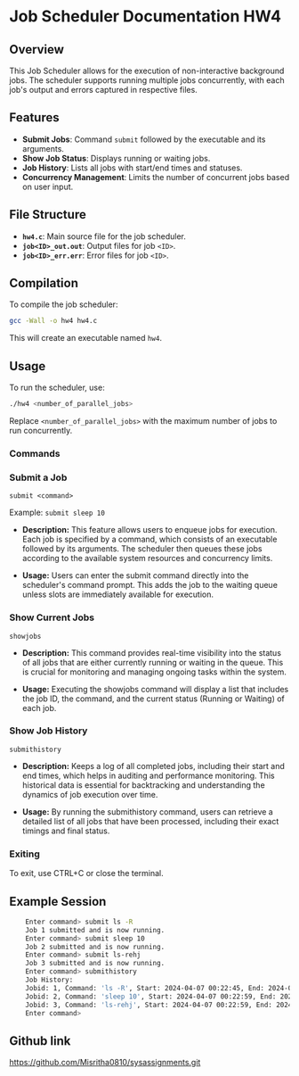 
# Job Scheduler Documentation HW4

## Overview

This Job Scheduler allows for the execution of non-interactive background jobs. The scheduler supports running multiple jobs concurrently, with each job's output and errors captured in respective files.

## Features

- **Submit Jobs**: Command `submit` followed by the executable and its arguments.
- **Show Job Status**: Displays running or waiting jobs.
- **Job History**: Lists all jobs with start/end times and statuses.
- **Concurrency Management**: Limits the number of concurrent jobs based on user input.

## File Structure

- **`hw4.c`**: Main source file for the job scheduler.
- **`job<ID>_out.out`**: Output files for job `<ID>`.
- **`job<ID>_err.err`**: Error files for job `<ID>`.


## Compilation

To compile the job scheduler:

```bash
gcc -Wall -o hw4 hw4.c
```

This will create an executable named `hw4`.

## Usage

To run the scheduler, use:

```bash
./hw4 <number_of_parallel_jobs>
```

Replace `<number_of_parallel_jobs>` with the maximum number of jobs to run concurrently.

### Commands

### Submit a Job
  ```
  submit <command>
  ```
  Example: `submit sleep 10`
- **Description:** This feature allows users to enqueue jobs for execution. Each job is specified by a command, which consists of an executable followed by its arguments. The scheduler then queues these jobs according to the available system resources and concurrency limits.

- **Usage:** Users can enter the submit command directly into the scheduler's command prompt. This adds the job to the waiting queue unless slots are immediately available for execution.

### Show Current Jobs
  ```
  showjobs
  ```
- **Description:** This command provides real-time visibility into the status of all jobs that are either currently running or waiting in the queue. This is crucial for monitoring and managing ongoing tasks within the system.

- **Usage:** Executing the showjobs command will display a list that includes the job ID, the command, and the current status (Running or Waiting) of each job.

### Show Job History
  ```
  submithistory
  ```
- **Description:** Keeps a log of all completed jobs, including their start and end times, which helps in auditing and performance monitoring. This historical data is essential for backtracking and understanding the dynamics of job execution over time.

- **Usage:** By running the submithistory command, users can retrieve a detailed list of all jobs that have been processed, including their exact timings and final status.

### Exiting

To exit, use CTRL+C or close the terminal.

## Example Session

```bash
    Enter command> submit ls -R
    Job 1 submitted and is now running.
    Enter command> submit sleep 10
    Job 2 submitted and is now running.
    Enter command> submit ls-rehj
    Job 3 submitted and is now running.
    Enter command> submithistory
    Job History:
    Jobid: 1, Command: 'ls -R', Start: 2024-04-07 00:22:45, End: 2024-04-07 00:22:45, Status: Success
    Jobid: 2, Command: 'sleep 10', Start: 2024-04-07 00:22:59, End: 2024-04-07 00:22:59, Status: Success
    Jobid: 3, Command: 'ls-rehj', Start: 2024-04-07 00:22:59, End: 2024-04-07 00:22:59, Status: Failed
    Enter command> 
```


## Github link

https://github.com/Misritha0810/sysassignments.git